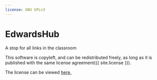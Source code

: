 ```yaml
---
license: GNU GPLv3
---
```

# EdwardsHub
A stop for all links in the classroom

This software is copyleft, and can be redistributed freely, as long as it is published with the same license agreement({{ site.license }}).

The license can be viewed [here.](./LICENSE.md)
